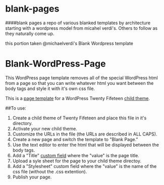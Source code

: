 blank-pages
===========

####blank pages
a repo of various blanked templates by architecture starting with a wordpress model from micahel verdi's. Others to follow as they naturally come up.


this portion taken @michaelverdi\'s Blank Wordpress template

# Blank-WordPress-Page
This WordPress page template removes all of the special WordPress html from a page so that you can write whatever html you want between the body tags and style it with it's own css file. 

This is a [page template](http://codex.wordpress.org/Page_Templates) for a WordPress Twenty Fifeteen [child theme](http://codex.wordpress.org/Child_Themes).

##To use:
1. Create a child theme of Twenty Fifeteen and place this file in it's directory. 
2. Activate your new child theme.
2. Customize the URLs in the file (the URLs are described in ALL CAPS).
3. Create a new page and switch the template to "Blank Page."
4. Use the text editor to enter the html that will be displayed between the body tags.
4. Add a "Title" [custom field](http://codex.wordpress.org/Custom_Fields) where the "value" is the page title.
5. Upload a syle sheet for the page to your child theme directoy.
6. Add a "Stylesheet" custom field where the "value" is the name of the css file (without the .css extention). 
7. Publish your page.
